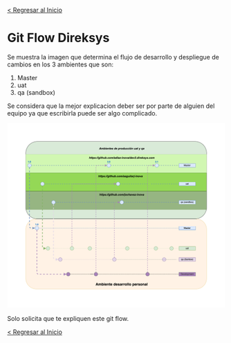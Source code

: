 [< Regresar al Inicio](./index.md)

# Git Flow Direksys

Se muestra la imagen que determina el flujo de desarrollo y despliegue de cambios en los 3 ambientes que son:

1. Master
2. uat
3. qa (sandbox)

Se considera que la mejor explicacion deber ser por parte de alguien del equipo ya que escribirla puede ser algo complicado.

![Imagen](./images/git-flow/git_flow.png)

Solo solicita que te expliquen este git flow.

[< Regresar al Inicio](./index.md)